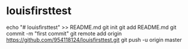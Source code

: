 # louisfirsttest
echo "# louisfirsttest" >> README.md
git init
git add README.md
git commit -m "first commit"
git remote add origin https://github.com/954118124/louisfirsttest.git
git push -u origin master
